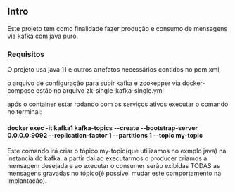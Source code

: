 ## Intro

Este projeto tem como finalidade fazer produção e consumo de mensagens 
via kafka com java puro.

### Requisitos

O projeto usa java 11 e outros artefatos necessários contidos no pom.xml,

o arquivo de configuração para subir kafka e zookepper via docker-compose 
estão no arquivo zk-single-kafka-single.yml

após o container estar rodando com os serviços ativos executar o comando no terminal:

#### docker exec -it kafka1 kafka-topics --create --bootstrap-server 0.0.0.0:9092 --replication-factor 1 --partitions 1 --topic my-topic

Este comando irá criar o tópico my-topic(que utilizamos no exmplo java) na instancia do kafka.
a partir dai ao executarmos o producer criamos a mensagem desejada e ao executar
o consumer serão exibidas TODAS as mensagens gravadas no tópico(é possivel mudar este comportamento na implantação).